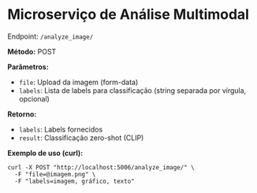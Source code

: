 # Microserviço de Análise Multimodal

Endpoint: `/analyze_image/`

**Método:** POST

**Parâmetros:**
- `file`: Upload da imagem (form-data)
- `labels`: Lista de labels para classificação (string separada por vírgula, opcional)

**Retorno:**
- `labels`: Labels fornecidos
- `result`: Classificação zero-shot (CLIP)

**Exemplo de uso (curl):**
```
curl -X POST "http://localhost:5006/analyze_image/" \
  -F "file=@imagem.png" \
  -F "labels=imagem, gráfico, texto"
```
